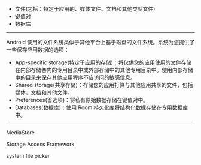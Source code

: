 

* 文件(包括：特定于应用的、媒体文件、文档和其他类型文件)
* 键值对
* 数据库

---


Android 使用的文件系统类似于其他平台上基于磁盘的文件系统。系统为您提供了一些保存应用数据的选项：
* App-specific storage(特定于应用的存储)：将仅供您的应用使用的文件存储在内部存储卷内的专用目录中或外部存储中的其他专用目录中。使用内部存储中的目录来保存其他应用程序不应访问的敏感信息。
* Shared storage(共享存储)：存储您的应用打算与其他应用共享的文件，包括媒体，文档和其他文件。
* Preferences(首选项)：将私有原始数据存储在键值对中。
* Databases(数据库)：使用 Room 持久化库将结构化数据存储在专用数据库中。

---

MediaStore

Storage Access Framework

system file picker


